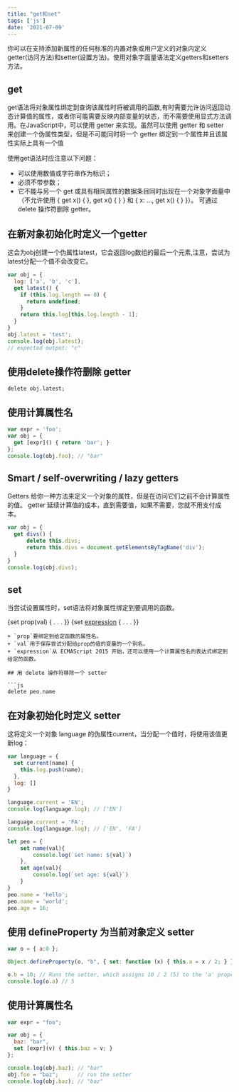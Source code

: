 ```yaml
---
title: "get和set"
tags: ['js']
date: '2021-07-09'
---
```


你可以在支持添加新属性的任何标准的内置对象或用户定义的对象内定义getter(访问方法)和setter(设置方法)。使用对象字面量语法定义getters和setters方法。

## get

get语法将对象属性绑定到查询该属性时将被调用的函数,有时需要允许访问返回动态计算值的属性，或者你可能需要反映内部变量的状态，而不需要使用显式方法调用。在JavaScript中，可以使用 getter 来实现。虽然可以使用 getter 和 setter 来创建一个伪属性类型，但是不可能同时将一个 getter 绑定到一个属性并且该属性实际上具有一个值

使用get语法时应注意以下问题：

+ 可以使用数值或字符串作为标识；
+ 必须不带参数；
+ 它不能与另一个 get 或具有相同属性的数据条目同时出现在一个对象字面量中（不允许使用 { get x() { }, get x() { } } 和 { x: ..., get x() { } }）。
可通过 delete 操作符删除 getter。

## 在新对象初始化时定义一个getter

这会为obj创建一个伪属性latest，它会返回log数组的最后一个元素,注意，尝试为latest分配一个值不会改变它。

```js
var obj = {
  log: ['a', 'b', 'c'],
  get latest() {
    if (this.log.length == 0) {
      return undefined;
    }
    return this.log[this.log.length - 1];
  }
}
obj.latest = 'test';
console.log(obj.latest);
// expected output: "c"
```

## 使用delete操作符删除 getter

```
delete obj.latest;
```

## 使用计算属性名

```js
var expr = 'foo';
var obj = {
  get [expr]() { return 'bar'; }
};
console.log(obj.foo); // "bar"
```

## Smart / self-overwriting / lazy getters

Getters 给你一种方法来定义一个对象的属性，但是在访问它们之前不会计算属性的值。 getter 延续计算值的成本，直到需要值，如果不需要，您就不用支付成本。

```js
var obj = {
  get divs() {
      delete this.divs;
      return this.divs = document.getElementsByTagName('div');
  }
}
console.log(obj.divs);
```

## set

当尝试设置属性时，set语法将对象属性绑定到要调用的函数。

{set prop(val) { . . . }}
{set [expression](val) { . . . }}

```
+ `prop`要绑定到给定函数的属性名。
+ `val`用于保存尝试分配给prop的值的变量的一个别名。
+ `expression`从 ECMAScript 2015 开始，还可以使用一个计算属性名的表达式绑定到给定的函数。

## 用 delete 操作符移除一个 setter

```js
delete peo.name
```

## 在对象初始化时定义 setter

这将定义一个对象 language 的伪属性current，当分配一个值时，将使用该值更新log：

```js
var language = {
  set current(name) {
    this.log.push(name);
  },
  log: []
}

language.current = 'EN';
console.log(language.log); // ['EN']

language.current = 'FA';
console.log(language.log); // ['EN', 'FA']

let peo = {
    set name(val){
        console.log(`set name: ${val}`)
    },
    set age(val){
        console.log(`set age: ${val}`)
    }
}
peo.name = 'hello';
peo.name = 'world';
peo.age = 16;
```

## 使用 defineProperty 为当前对象定义 setter

```js
var o = { a:0 };

Object.defineProperty(o, "b", { set: function (x) { this.a = x / 2; } });

o.b = 10; // Runs the setter, which assigns 10 / 2 (5) to the 'a' property
console.log(o.a) // 5
```

## 使用计算属性名

```js
var expr = "foo";

var obj = {
  baz: "bar",
  set [expr](v) { this.baz = v; }
};

console.log(obj.baz); // "bar"
obj.foo = "baz";      // run the setter
console.log(obj.baz); // "baz"
```
